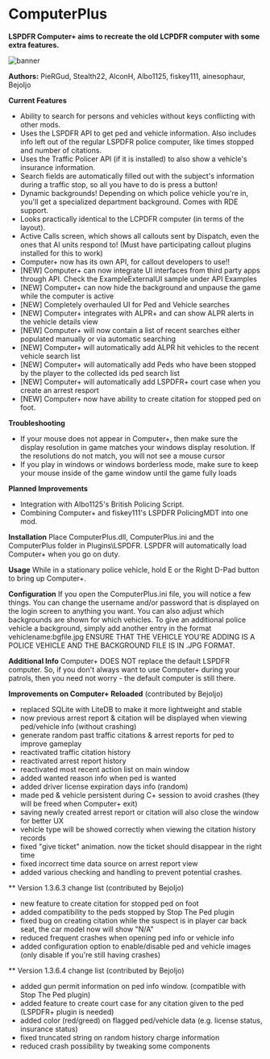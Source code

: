 # ComputerPlus
**LSPDFR Computer+ aims to recreate the old LCPDFR computer with some extra features.**

![banner](http://i.imgur.com/Ihf8uiE.png)

**Authors:** PieRGud, Stealth22, AlconH, Albo1125, fiskey111, ainesophaur, BejoIjo

**Current Features**
- Ability to search for persons and vehicles without keys conflicting with other mods.
- Uses the LSPDFR API to get ped and vehicle information. Also includes info left out of the regular LSPDFR police computer, like times stopped and number of citations.
- Uses the Traffic Policer API (if it is installed) to also show a vehicle's insurance information.
- Search fields are automatically filled out with the subject's information during a traffic stop, so all you have to do is press a button!
- Dynamic backgrounds! Depending on which police vehicle you're in, you'll get a specialized department background. Comes with RDE support.
- Looks practically identical to the LCPDFR computer (in terms of the layout).
- Active Calls screen, which shows all callouts sent by Dispatch, even the ones that AI units respond to! (Must have participating callout plugins installed for this to work)
- Computer+ now has its own API, for callout developers to use!!
- [NEW] Computer+ can now integrate UI interfaces from third party apps through API. Check the ExampleExternalUI sample under API Examples
- [NEW] Computer+ can now hide the background and unpause the game while the computer is active
- [NEW] Completely overhauled UI for Ped and Vehicle searches
- [NEW] Computer+ integrates with ALPR+ and can show ALPR alerts in the vehicle details view
- [NEW] Computer+ will now contain a list of recent searches either populated manually or via automatic searching
- [NEW] Computer+ will automatically add ALPR hit vehicles to the recent vehicle search list
- [NEW] Computer+ will automatically add Peds who have been stopped by the player to the collected ids ped search list
- [NEW] Computer+ will automatically add LSPDFR+ court case when you create an arrest resport
- [NEW] Computer+ now have ability to create citation for stopped ped on foot.

**Troubleshooting**
- If your mouse does not appear in Computer+, then make sure the display resolution in game matches your windows display resolution. If the resolutions do not match, you will not see a mouse cursor
- If you play in windows or windows borderless mode, make sure to keep your mouse inside of the game window until the game fully loads

**Planned Improvements**
- Integration with Albo1125's British Policing Script.
- Combining Computer+ and fiskey111's LSPDFR PolicingMDT into one mod.

**Installation**
Place ComputerPlus.dll, ComputerPlus.ini and the ComputerPlus folder in Plugins\LSPDFR\.
LSPDFR will automatically load Computer+ when you go on duty.

**Usage**
While in a stationary police vehicle, hold E or the Right D-Pad button to bring up Computer+.

**Configuration**
If you open the ComputerPlus.ini file, you will notice a few things.
You can change the username and/or password that is displayed on the login screen to anything you want.
You can also adjust which backgrounds are shown for which vehicles.
To give an additional police vehicle a background, simply add another entry in the format vehiclename:bgfile.jpg
ENSURE THAT THE VEHICLE YOU'RE ADDING IS A POLICE VEHICLE AND THE BACKGROUND FILE IS IN .JPG FORMAT.

**Additional Info**
Computer+ DOES NOT replace the default LSPDFR computer.
So, if you don't always want to use Computer+ during your patrols, then you need not worry - the default computer is still there.


**Improvements on Computer+ Reloaded** (contributed by BejoIjo)
- replaced SQLite with LiteDB to make it more lightweight and stable
- now previous arrest report & citation will be displayed when viewing ped/vehicle info (without crashing)
- generate random past traffic citations & arrest reports for ped to improve gameplay
- reactivated traffic citation history
- reactivated arrest report history
- reactivated most recent action list on main window
- added wanted reason info when ped is wanted
- added driver license expiration days info (random)
- made ped & vehicle persistent during C+ session to avoid crashes (they will be freed when Computer+ exit)
- saving newly created arrest report or citation will also close the window for better UX
- vehicle type will be showed correctly when viewing the citation history records
- fixed "give ticket" animation. now the ticket should disappear in the right time
- fixed incorrect time data source on arrest report view
- added various checking and handling to prevent potential crashes.


** Version 1.3.6.3 change list (contributed by BejoIjo)
- new feature to create citation for stopped ped on foot
- added compatibility to the peds stopped by Stop The Ped plugin
- fixed bug on creating citation while the suspect is in player car back seat, the car model now will show "N/A"
- reduced frequent crashes when opening ped info or vehicle info
- added configuration option to enable/disable ped and vehicle images (only disable if you're still having crashes)

** Version 1.3.6.4 change list (contributed by BejoIjo)
- added gun permit information on ped info window. (compatible with Stop The Ped plugin)
- added feature to create court case for any citation given to the ped (LSPDFR+ plugin is needed)
- added color (red/greed) on flagged ped/vehicle data (e.g. license status, insurance status)
- fixed  truncated string on random history charge information
- reduced crash possibility by tweaking some components
